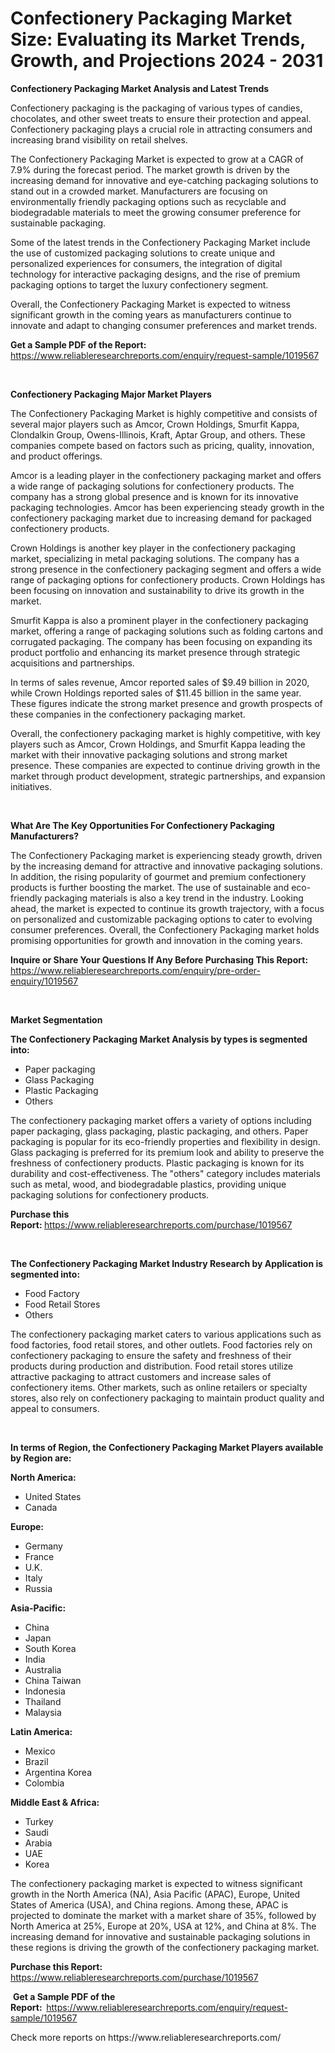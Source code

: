 <p><h1>Confectionery Packaging Market Size: Evaluating its Market Trends, Growth, and Projections 2024 - 2031</h1></p><p><strong>Confectionery Packaging Market Analysis and Latest Trends</strong></p>
<p><p>Confectionery packaging is the packaging of various types of candies, chocolates, and other sweet treats to ensure their protection and appeal. Confectionery packaging plays a crucial role in attracting consumers and increasing brand visibility on retail shelves.</p><p>The Confectionery Packaging Market is expected to grow at a CAGR of 7.9% during the forecast period. The market growth is driven by the increasing demand for innovative and eye-catching packaging solutions to stand out in a crowded market. Manufacturers are focusing on environmentally friendly packaging options such as recyclable and biodegradable materials to meet the growing consumer preference for sustainable packaging.</p><p>Some of the latest trends in the Confectionery Packaging Market include the use of customized packaging solutions to create unique and personalized experiences for consumers, the integration of digital technology for interactive packaging designs, and the rise of premium packaging options to target the luxury confectionery segment.</p><p>Overall, the Confectionery Packaging Market is expected to witness significant growth in the coming years as manufacturers continue to innovate and adapt to changing consumer preferences and market trends.</p></p>
<p><strong>Get a Sample PDF of the Report:&nbsp;</strong> <a href="https://www.reliableresearchreports.com/enquiry/request-sample/1019567">https://www.reliableresearchreports.com/enquiry/request-sample/1019567</a></p>
<p>&nbsp;</p>
<p><strong>Confectionery Packaging Major Market Players</strong></p>
<p><p>The Confectionery Packaging Market is highly competitive and consists of several major players such as Amcor, Crown Holdings, Smurfit Kappa, Clondalkin Group, Owens-Illinois, Kraft, Aptar Group, and others. These companies compete based on factors such as pricing, quality, innovation, and product offerings.</p><p>Amcor is a leading player in the confectionery packaging market and offers a wide range of packaging solutions for confectionery products. The company has a strong global presence and is known for its innovative packaging technologies. Amcor has been experiencing steady growth in the confectionery packaging market due to increasing demand for packaged confectionery products.</p><p>Crown Holdings is another key player in the confectionery packaging market, specializing in metal packaging solutions. The company has a strong presence in the confectionery packaging segment and offers a wide range of packaging options for confectionery products. Crown Holdings has been focusing on innovation and sustainability to drive its growth in the market.</p><p>Smurfit Kappa is also a prominent player in the confectionery packaging market, offering a range of packaging solutions such as folding cartons and corrugated packaging. The company has been focusing on expanding its product portfolio and enhancing its market presence through strategic acquisitions and partnerships.</p><p>In terms of sales revenue, Amcor reported sales of $9.49 billion in 2020, while Crown Holdings reported sales of $11.45 billion in the same year. These figures indicate the strong market presence and growth prospects of these companies in the confectionery packaging market.</p><p>Overall, the confectionery packaging market is highly competitive, with key players such as Amcor, Crown Holdings, and Smurfit Kappa leading the market with their innovative packaging solutions and strong market presence. These companies are expected to continue driving growth in the market through product development, strategic partnerships, and expansion initiatives.</p></p>
<p>&nbsp;</p>
<p><strong>What Are The Key Opportunities For Confectionery Packaging Manufacturers?</strong></p>
<p><p>The Confectionery Packaging market is experiencing steady growth, driven by the increasing demand for attractive and innovative packaging solutions. In addition, the rising popularity of gourmet and premium confectionery products is further boosting the market. The use of sustainable and eco-friendly packaging materials is also a key trend in the industry. Looking ahead, the market is expected to continue its growth trajectory, with a focus on personalized and customizable packaging options to cater to evolving consumer preferences. Overall, the Confectionery Packaging market holds promising opportunities for growth and innovation in the coming years.</p></p>
<p><strong>Inquire or Share Your Questions If Any Before Purchasing This Report:</strong> <a href="https://www.reliableresearchreports.com/enquiry/pre-order-enquiry/1019567">https://www.reliableresearchreports.com/enquiry/pre-order-enquiry/1019567</a></p>
<p>&nbsp;</p>
<p><strong>Market Segmentation</strong></p>
<p><strong>The Confectionery Packaging Market Analysis by types is segmented into:</strong></p>
<p><ul><li>Paper packaging</li><li>Glass Packaging</li><li>Plastic Packaging</li><li>Others</li></ul></p>
<p><p>The confectionery packaging market offers a variety of options including paper packaging, glass packaging, plastic packaging, and others. Paper packaging is popular for its eco-friendly properties and flexibility in design. Glass packaging is preferred for its premium look and ability to preserve the freshness of confectionery products. Plastic packaging is known for its durability and cost-effectiveness. The "others" category includes materials such as metal, wood, and biodegradable plastics, providing unique packaging solutions for confectionery products.</p></p>
<p><strong>Purchase this Report:&nbsp;</strong><a href="https://www.reliableresearchreports.com/purchase/1019567">https://www.reliableresearchreports.com/purchase/1019567</a></p>
<p>&nbsp;</p>
<p><strong>The Confectionery Packaging Market Industry Research by Application is segmented into:</strong></p>
<p><ul><li>Food Factory</li><li>Food Retail Stores</li><li>Others</li></ul></p>
<p><p>The confectionery packaging market caters to various applications such as food factories, food retail stores, and other outlets. Food factories rely on confectionery packaging to ensure the safety and freshness of their products during production and distribution. Food retail stores utilize attractive packaging to attract customers and increase sales of confectionery items. Other markets, such as online retailers or specialty stores, also rely on confectionery packaging to maintain product quality and appeal to consumers.</p></p>
<p>&nbsp;</p>
<p><strong>In terms of Region, the Confectionery Packaging Market Players available by Region are:</strong></p>
<p>
    <p> <strong> North America: </strong>
        <ul>
            <li>United States</li>
            <li>Canada</li>
        </ul>
        </p> 
    <p> <strong> Europe: </strong>
        <ul>
            <li>Germany</li>
            <li>France</li>
            <li>U.K.</li>
            <li>Italy</li>
            <li>Russia</li>
        </ul>
        </p> 
    <p> <strong> Asia-Pacific: </strong>
        <ul>
            <li>China</li>
            <li>Japan</li>
            <li>South Korea</li>
            <li>India</li>
            <li>Australia</li>
            <li>China Taiwan</li>
            <li>Indonesia</li>
            <li>Thailand</li>
            <li>Malaysia</li>
        </ul>
        </p> 
    <p> <strong> Latin America: </strong>
        <ul>
            <li>Mexico</li>
            <li>Brazil</li>
            <li>Argentina Korea</li>
            <li>Colombia</li>
        </ul>
        </p> 
    <p> <strong> Middle East & Africa: </strong>
        <ul>
            <li>Turkey</li>
            <li>Saudi</li>
            <li>Arabia</li>
            <li>UAE</li>
            <li>Korea</li>
        </ul>
    </p>
    </p>
<p><p>The confectionery packaging market is expected to witness significant growth in the North America (NA), Asia Pacific (APAC), Europe, United States of America (USA), and China regions. Among these, APAC is projected to dominate the market with a market share of 35%, followed by North America at 25%, Europe at 20%, USA at 12%, and China at 8%. The increasing demand for innovative and sustainable packaging solutions in these regions is driving the growth of the confectionery packaging market.</p></p>
<p><strong>Purchase this Report: </strong><a href="https://www.reliableresearchreports.com/purchase/1019567">https://www.reliableresearchreports.com/purchase/1019567</a></p>
<p>&nbsp;<strong>Get a Sample PDF of the Report:&nbsp;&nbsp;</strong><a href="https://www.reliableresearchreports.com/enquiry/request-sample/1019567">https://www.reliableresearchreports.com/enquiry/request-sample/1019567</a></p>
<p><strong></strong></p>
<p>Check more reports on https://www.reliableresearchreports.com/</p>